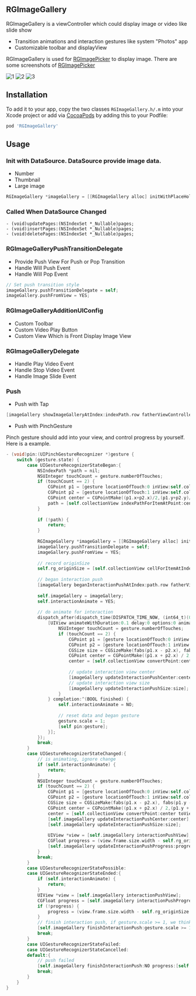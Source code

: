 
## RGImageGallery
RGImageGallery is a viewController which could display image or video like slide show

- Transition animations and interaction gestures like system "Photos" app
- Customizable toolbar and displayView

RGImageGallery is used for [RGImagePicker](https://github.com/RengeRenge/RGImagePicker) to display image. There are some screenshots of [RGImagePicker](https://github.com/RengeRenge/RGImagePicker)

![1](https://user-images.githubusercontent.com/14158970/64589139-f2b63400-d3d6-11e9-9f8b-39c8efb510a4.gif)
![2](https://user-images.githubusercontent.com/14158970/64589143-f34eca80-d3d6-11e9-89ad-b731b70dd566.gif)
![3](https://user-images.githubusercontent.com/14158970/64589144-f34eca80-d3d6-11e9-9a5d-9f00c6907aee.gif)


## Installation
To add it to your app, copy the two classes `RGImageGallery.h/.m` into your Xcode project or add via [CocoaPods](http://cocoapods.org) by adding this to your Podfile:

```ruby
pod 'RGImageGallery'
```

## Usage

### Init with DataSource. DataSource provide image data.
- Number
- Thumbnail
- Large image

```objective-c
RGImageGallery *imageGallery = [[RGImageGallery alloc] initWithPlaceHolder:self.loadFailedImage andDataSource:self];
```

### Called When DataSource Changed
```
- (void)updatePages:(NSIndexSet *_Nullable)pages;
- (void)insertPages:(NSIndexSet *_Nullable)pages;
- (void)deletePages:(NSIndexSet *_Nullable)pages;
```

### RGImageGalleryPushTransitionDelegate
- Provide Push View For Push or Pop Transition
- Handle Will Push Event
- Handle Will Pop Event

```objective-c
// Set push transition style
imageGallery.pushTransitionDelegate = self;
imageGallery.pushFromView = YES;
```


### RGImageGalleryAdditionUIConfig

- Custom Toolbar
- Custom Video Play Button
- Custom View Which is Front Display Image View


### RGImageGalleryDelegate
- Handle Play Video Event
- Handle Stop Video Event
- Handle Image Slide Event

### Push

- Push with Tap

```objective-c
[imageGallery showImageGalleryAtIndex:indexPath.row fatherViewController:self];
```

- Push with PinchGesture
 
Pinch gesture should add into your view, and control progress by yourself. Here is a example.

```objective-c
- (void)pin:(UIPinchGestureRecognizer *)gesture {
    switch (gesture.state) {
        case UIGestureRecognizerStateBegan:{
            NSIndexPath *path = nil;
            NSUInteger touchCount = gesture.numberOfTouches;
            if (touchCount == 2) {
                CGPoint p1 = [gesture locationOfTouch:0 inView:self.collectionView];
                CGPoint p2 = [gesture locationOfTouch:1 inView:self.collectionView];
                CGPoint center = CGPointMake((p1.x+p2.x)/2,(p1.y+p2.y)/2);
                path = [self.collectionView indexPathForItemAtPoint:center];
            }
            
            if (!path) {
                return;
            }
            
            RGImageGallery *imageGallery = [[RGImageGallery alloc] initWithPlaceHolder:self.loadFailedImage andDataSource:self];
            imageGallery.pushTransitionDelegate = self;
            imageGallery.pushFromView = YES;
            
            // record originSize
            self.rg_originSize = [self.collectionView cellForItemAtIndexPath:path].frame.size;
            
            // began interaction push
            [imageGallery beganInteractionPushAtIndex:path.row fatherViewController:self];
            
            self.imageGallery = imageGallery;
            self.interactionAnimate = YES;
            
            // do animate for interaction
            dispatch_after(dispatch_time(DISPATCH_TIME_NOW, (int64_t)(0.05 * NSEC_PER_SEC)), dispatch_get_main_queue(), ^{
                [UIView animateWithDuration:0.1 delay:0 options:0 animations:^{
                    NSUInteger touchCount = gesture.numberOfTouches;
                    if (touchCount == 2) {
                        CGPoint p1 = [gesture locationOfTouch:0 inView:self.collectionView];
                        CGPoint p2 = [gesture locationOfTouch:1 inView:self.collectionView];
                        CGSize size = CGSizeMake(fabs(p1.x - p2.x), fabs(p1.y - p2.y));
                        CGPoint center = CGPointMake((p1.x + p2.x) / 2,(p1.y + p2.y) / 2);
                        center = [self.collectionView convertPoint:center toView:self.view];
                        
                        // update interaction view center
                        [imageGallery updateInteractionPushCenter:center];
                        // update interaction view size
                        [imageGallery updateInteractionPushSize:size];
                    }
                } completion:^(BOOL finished) {
                    self.interactionAnimate = NO;
                    
                    // reset data and began gesture
                    gesture.scale = 1;
                    [self pin:gesture];
                }];
            });
            break;
        }
        case UIGestureRecognizerStateChanged:{
            // is animating, ignore change
            if (self.interactionAnimate) {
                return;
            }
            NSUInteger touchCount = gesture.numberOfTouches;
            if (touchCount == 2) {
                CGPoint p1 = [gesture locationOfTouch:0 inView:self.collectionView];
                CGPoint p2 = [gesture locationOfTouch:1 inView:self.collectionView];
                CGSize size = CGSizeMake(fabs(p1.x - p2.x), fabs(p1.y - p2.y));
                CGPoint center = CGPointMake((p1.x + p2.x) / 2,(p1.y + p2.y) / 2);
                center = [self.collectionView convertPoint:center toView:self.view];
                [self.imageGallery updateInteractionPushCenter:center];
                [self.imageGallery updateInteractionPushSize:size];
                
                UIView *view = [self.imageGallery interactionPushView];
                CGFloat progress = (view.frame.size.width - self.rg_originSize.width) / self.view.frame.size.width;
                [self.imageGallery updateInteractionPushProgress:progress];
            }
            break;
        }
        case UIGestureRecognizerStatePossible:
        case UIGestureRecognizerStateEnded:{
            if (self.interactionAnimate) {
                return;
            }
            UIView *view = [self.imageGallery interactionPushView];
            CGFloat progress = [self.imageGallery interactionPushProgress];
            if (!progress) {
                progress = (view.frame.size.width - self.rg_originSize.width) / self.view.frame.size.width;
            }
            // finish interaction push, if gesture.scale >= 1, we think push result is succeed
            [self.imageGallery finishInteractionPush:gesture.scale >= 1 progress:progress];
            break;
        }
        case UIGestureRecognizerStateFailed:
        case UIGestureRecognizerStateCancelled:
        default:{
            // push failed
            [self.imageGallery finishInteractionPush:NO progress:[self.imageGallery interactionPushProgress]];
            break;
        }
    }
}
```
